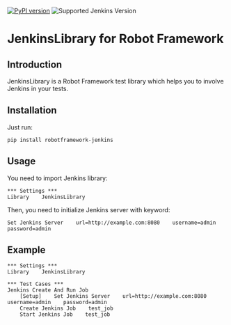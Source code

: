 [![PyPI version](https://badge.fury.io/py/robotframework-jenkins.svg)](https://badge.fury.io/py/robotframework-jenkins)
![Supported Jenkins Version](https://img.shields.io/badge/Tested%20with%20jenkins-%3E2.176.1%20%3C2.234-blue)

JenkinsLibrary for Robot Framework
==============================

Introduction
------------

JenkinsLibrary is a Robot Framework test
library which helps you to involve Jenkins in your tests.

Installation
------------

Just run:

    pip install robotframework-jenkins

Usage
------------

You need to import Jenkins library:

    *** Settings ***
    Library    JenkinsLibrary
Then, you need to initialize Jenkins server with keyword:

    Set Jenkins Server    url=http://example.com:8080    username=admin    password=admin

Example
------------
    *** Settings ***
    Library    JenkinsLibrary

    *** Test Cases ***
    Jenkins Create And Run Job
        [Setup]    Set Jenkins Server    url=http://example.com:8080    username=admin    password=admin
        Create Jenkins Job    test_job
        Start Jenkins Job    test_job

